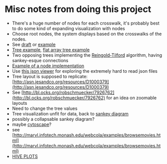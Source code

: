 # Misc notes from doing this project
- There's a huge number of nodes for each crosswalk, it's probably best to do some kind of expanding visualization with nodes
- Choose root nodes, the system displays based on the crosswalks of the nodes. 
- See [draft](draft.sketch) or [example](http://projects.flowingdata.com/tut/interactive_network_demo/)
- [Tree example](http://bl.ocks.org/mbostock/4339083), [flat array tree example](http://bl.ocks.org/d3noob/8329404)
- Two opposing trees implementing the [Reingold-Tilford](http://bl.ocks.org/mbostock/4339184) algorithm, having sankey-esque connections
- [Example of a node implementation](https://flowingdata.com/2012/08/02/how-to-make-an-interactive-network-visualization/)
- Use [this json viewer](http://jsonviewer.stack.hu/) for exploring the extremely hard to read json files
- Tree layout is supposed to replicate: [http://asn.jesandco.org/resources/D1000379](http://asn.jesandco.org/resources/D1000379)
- See [http://bl.ocks.org/robschmuecker/7926762](http://bl.ocks.org/robschmuecker/7926762) for an idea on zoomable layouts
- Need to change the tree values
- Tree visualization unfit for data, back to [sankey diagram](http://bost.ocks.org/mike/sankey/)
- possibly a collapsable sankey diagram? 
- maybe [cytoscape](http://js.cytoscape.org/)?
- see [http://marvl.infotech.monash.edu/webcola/examples/browsemovies.html](http://marvl.infotech.monash.edu/webcola/examples/browsemovies.html)
- [HIVE PLOTS](http://bost.ocks.org/mike/hive/)